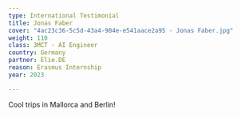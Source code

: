 ```yaml
---
type: International Testimonial
title: Jonas Faber
cover: "4ac23c36-5c5d-43a4-904e-e541aace2a95 - Jonas Faber.jpg"
weight: 110
class: 3MCT - AI Engineer
country: Germany
partner: Elie.DE
reason: Erasmus Internship
year: 2023

---
```


Cool trips in Mallorca and Berlin!
